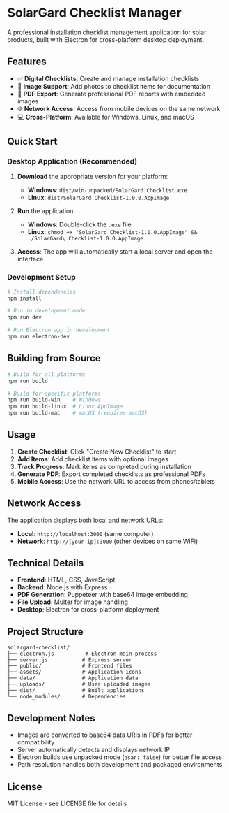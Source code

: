 # SolarGard Checklist Manager

A professional installation checklist management application for solar products, built with Electron for cross-platform desktop deployment.

## Features

- ✅ **Digital Checklists**: Create and manage installation checklists
- 📸 **Image Support**: Add photos to checklist items for documentation
- 📄 **PDF Export**: Generate professional PDF reports with embedded images
- 🌐 **Network Access**: Access from mobile devices on the same network
- 💻 **Cross-Platform**: Available for Windows, Linux, and macOS

## Quick Start

### Desktop Application (Recommended)

1. **Download** the appropriate version for your platform:
   - **Windows**: `dist/win-unpacked/SolarGard Checklist.exe`
   - **Linux**: `dist/SolarGard Checklist-1.0.0.AppImage`

2. **Run** the application:
   - **Windows**: Double-click the `.exe` file
   - **Linux**: `chmod +x "SolarGard Checklist-1.0.0.AppImage" && ./SolarGard\ Checklist-1.0.0.AppImage`

3. **Access**: The app will automatically start a local server and open the interface

### Development Setup

```bash
# Install dependencies
npm install

# Run in development mode
npm run dev

# Run Electron app in development
npm run electron-dev
```

## Building from Source

```bash
# Build for all platforms
npm run build

# Build for specific platforms
npm run build-win    # Windows
npm run build-linux  # Linux AppImage
npm run build-mac    # macOS (requires macOS)
```

## Usage

1. **Create Checklist**: Click "Create New Checklist" to start
2. **Add Items**: Add checklist items with optional images
3. **Track Progress**: Mark items as completed during installation
4. **Generate PDF**: Export completed checklists as professional PDFs
5. **Mobile Access**: Use the network URL to access from phones/tablets

## Network Access

The application displays both local and network URLs:
- **Local**: `http://localhost:3000` (same computer)
- **Network**: `http://[your-ip]:3000` (other devices on same WiFi)

## Technical Details

- **Frontend**: HTML, CSS, JavaScript
- **Backend**: Node.js with Express
- **PDF Generation**: Puppeteer with base64 image embedding
- **File Upload**: Multer for image handling
- **Desktop**: Electron for cross-platform deployment

## Project Structure

```
solargard-checklist/
├── electron.js          # Electron main process
├── server.js           # Express server
├── public/             # Frontend files
├── assets/             # Application icons
├── data/               # Application data
├── uploads/            # User uploaded images
├── dist/               # Built applications
└── node_modules/       # Dependencies
```

## Development Notes

- Images are converted to base64 data URIs in PDFs for better compatibility
- Server automatically detects and displays network IP
- Electron builds use unpacked mode (`asar: false`) for better file access
- Path resolution handles both development and packaged environments

## License

MIT License - see LICENSE file for details 